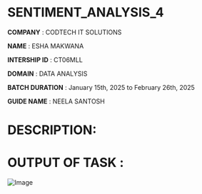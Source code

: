 # SENTIMENT_ANALYSIS_4

**COMPANY** : CODTECH IT SOLUTIONS

**NAME** : ESHA MAKWANA 

**INTERSHIP ID** : CT06MLL

**DOMAIN** : DATA ANALYSIS 

**BATCH DURATION** : January 15th, 2025 to February 26th, 2025

**GUIDE NAME** : NEELA SANTOSH

# DESCRIPTION: 

# OUTPUT OF TASK :
![Image](https://github.com/user-attachments/assets/7130b9bf-e5d4-444d-af37-75a3be6b0697)
